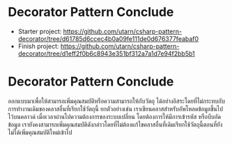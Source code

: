 # Decorator Pattern Conclude
- Starter project: https://github.com/utarn/csharp-pattern-decorator/tree/d61785d6ccec4b0a09fe111de0d676377feabaf0
- Finish project: https://github.com/utarn/csharp-pattern-decorator/tree/d1eff2f0b6c8943e351bf312a7a1d7e94f2bb5b1
# Decorator Pattern Conclude
ออกแบบมาเพื่อให้สามารถเพิ่มคุณสมบัติหรือความสามารถให้กับวัตถุ ได้อย่างอิสระโดยที่ไม่กระทบกับการทำงานเดิมของคลาสอื่นที่เรียกใช้วัตถุนี้ ยกตัวอย่างเช่น เราเขียนคลาสสำหรับอัพโหลดข้อมูลขึ้นไปไว้บนคลาวด์ เมื่อเวลาผ่านไปความต้องการของระบบเปลี่ยน โดยต้องการให้มีการเข้ารหัส หรือบีบอัดข้อมูล เรายังคงสามารถเพิ่มคุณสมบัติดังกล่าวโดยที่ไม่ต้องแก้ไขคลาสอื่นที่เดิมเรียกใช้วัตถุนี้ตอนที่ยังไม่ได้เพิ่มคุณสมบัติใหม่เข้าไป
